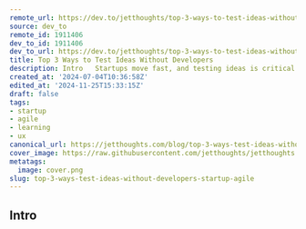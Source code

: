 ```yaml
---
remote_url: https://dev.to/jetthoughts/top-3-ways-to-test-ideas-without-developers-1fjd
source: dev_to
remote_id: 1911406
dev_to_id: 1911406
dev_to_url: https://dev.to/jetthoughts/top-3-ways-to-test-ideas-without-developers-1fjd
title: Top 3 Ways to Test Ideas Without Developers
description: Intro   Startups move fast, and testing ideas is critical. It helps make intelligent...
created_at: '2024-07-04T10:36:58Z'
edited_at: '2024-11-25T15:33:15Z'
draft: false
tags:
- startup
- agile
- learning
- ux
canonical_url: https://jetthoughts.com/blog/top-3-ways-test-ideas-without-developers-startup-agile/
cover_image: https://raw.githubusercontent.com/jetthoughts/jetthoughts.github.io/master/content/blog/top-3-ways-test-ideas-without-developers-startup-agile/cover.png
metatags:
  image: cover.png
slug: top-3-ways-test-ideas-without-developers-startup-agile
---
```

Intro
--
